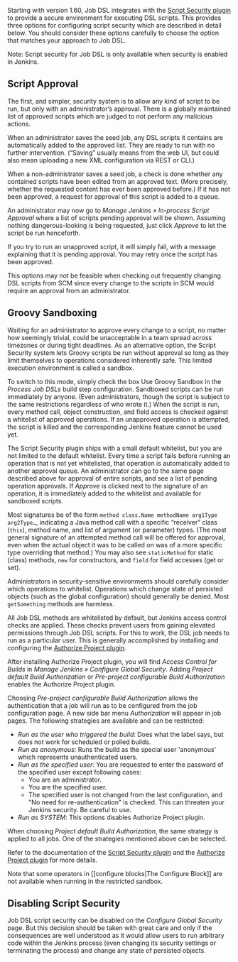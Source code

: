 Starting with version 1.60, Job DSL integrates with the
[Script Security plugin](https://wiki.jenkins-ci.org/display/JENKINS/Script+Security+Plugin) to provide a secure
environment for executing DSL scripts. This provides three options for configuring script security which are described
in detail below. You should consider these options carefully to choose the option that matches your approach to Job DSL.

Note: Script security for Job DSL is only available when security is enabled in Jenkins.


Script Approval
---------------

The first, and simpler, security system is to allow any kind of script to be run, but only with an administrator’s
approval. There is a globally maintained list of approved scripts which are judged to not perform any malicious actions.

When an administrator saves the seed job, any DSL scripts it contains are automatically added to the approved list. They
are ready to run with no further intervention. (“Saving” usually means from the web UI, but could also mean uploading a
new XML configuration via REST or CLI.)

When a non-administrator saves a seed job, a check is done whether any contained scripts have been edited from an
approved text. (More precisely, whether the requested content has ever been approved before.) If it has not been
approved, a request for approval of this script is added to a queue.

An administrator may now go to _Manage Jenkins » In-process Script Approval_ where a list of scripts pending approval
will be shown. Assuming nothing dangerous-looking is being requested, just click _Approve_ to let the script be run
henceforth.

If you try to run an unapproved script, it will simply fail, with a message explaining that it is pending approval. You
may retry once the script has been approved.

This options may not be feasible when checking out frequently changing DSL scripts from SCM since every change to the
scripts in SCM would require an approval from an administrator.


Groovy Sandboxing
-----------------

Waiting for an administrator to approve every change to a script, no matter how seemingly trivial, could be unacceptable
in a team spread across timezones or during tight deadlines. As an alternative option, the Script Security system lets
Groovy scripts be run without approval so long as they limit themselves to operations considered inherently safe. This
limited execution environment is called a sandbox.

To switch to this mode, simply check the box Use Groovy Sandbox in the _Process Job DSLs_ build step configuration.
Sandboxed scripts can be run immediately by anyone. (Even administrators, though the script is subject to the same
restrictions regardless of who wrote it.) When the script is run, every method call, object construction, and field
access is checked against a whitelist of approved operations. If an unapproved operation is attempted, the script is
killed and the corresponding Jenkins feature cannot be used yet.

The Script Security plugin ships with a small default whitelist, but you are not limited to the default whitelist. Every
time a script fails before running an operation that is not yet whitelisted, that operation is automatically added to
another approval queue. An administrator can go to the same page described above for approval of entire scripts, and see
a list of pending operation approvals. If _Approve_ is clicked next to the signature of an operation, it is immediately
added to the whitelist and available for sandboxed scripts.

Most signatures be of the form `method class.Name methodName arg1Type arg2Type…`, indicating a Java method call with a
specific “receiver” class (`this`), method name, and list of argument (or parameter) types. (The most general signature
of an attempted method call will be offered for approval, even when the actual object it was to be called on was of a
more specific type overriding that method.) You may also see `staticMethod` for static (class) methods, `new` for
constructors, and `field` for field accesses (get or set).

Administrators in security-sensitive environments should carefully consider which operations to whitelist. Operations
which change state of persisted objects (such as the global configuration) should generally be denied. Most
`getSomething` methods are harmless.

All Job DSL methods are whitelisted by default, but Jenkins access control checks are applied. These checks prevent
users from gaining elevated permissions through Job DSL scripts. For this to work, the DSL job needs to run as a
particular user. This is generally accomplished by installing and configuring the
[Authorize Project plugin](https://wiki.jenkins-ci.org/display/JENKINS/Authorize+Project+plugin).

After installing Authorize Project plugin, you will find _Access Control for Builds_ in _Manage Jenkins » Configure
Global Security_. Adding _Project default Build Authorization_ or _Pre-project configurable Build Authorization_ enables
the Authorize Project plugin.

Choosing _Pre-project configurable Build Authorization_ allows the authentication that a job will run as to be
configured from the job configuration page. A new side bar menu _Authorization_ will appear in job pages. The
following strategies are available and can be restricted:

* _Run as the user who triggered the build_: Does what the label says, but does not work for scheduled or polled builds.
* _Run as anonymous_: Runs the build as the special user 'anonymous' which represents unauthenticated users.
* _Run as the specified user_: You are requested to enter the password of the specified user except following cases:
  * You are an administrator.
  * You are the specified user.
  * The specified user is not changed from the last configuration, and "No need for re-authentication" is checked. This
    can threaten your Jenkins security. Be careful to use.
* _Run as SYSTEM_: This options disables Authorize Project plugin.

When choosing _Project default Build Authorization_, the same strategy is applied to all jobs. One of the strategies
mentioned above can be selected.

Refer to the documentation of the
[Script Security plugin](https://wiki.jenkins-ci.org/display/JENKINS/Script+Security+Plugin) and the
[Authorize Project plugin](https://wiki.jenkins-ci.org/display/JENKINS/Authorize+Project+plugin) for more details.

Note that some operators in [[configure blocks|The Configure Block]] are not available when running in the restricted
sandbox.


Disabling Script Security
-------------------------

Job DSL script security can be disabled on the _Configure Global Security_ page. But this decision should be taken with
great care and only if the consequences are well understood as it would allow users to run arbitrary code within the
Jenkins process (even changing its security settings or terminating the process) and change any state of persisted
objects.
